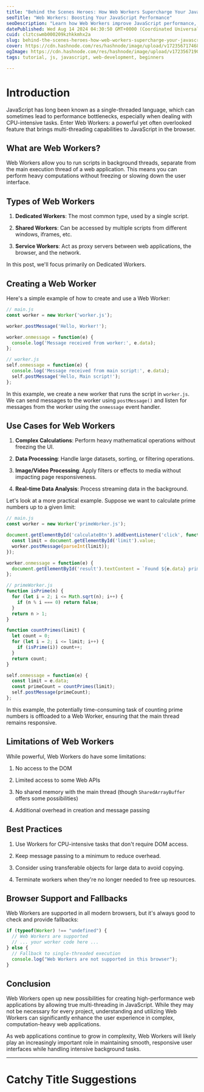 ```yaml
---
title: "Behind the Scenes Heroes: How Web Workers Supercharge Your JavaScript"
seoTitle: "Web Workers: Boosting Your JavaScript Performance"
seoDescription: "Learn how Web Workers improve JavaScript performance, enabling multi-threading for seamless and efficient browser-based applications"
datePublished: Wed Aug 14 2024 04:30:50 GMT+0000 (Coordinated Universal Time)
cuid: clztcswmb000209kzhkkmhx2a
slug: behind-the-scenes-heroes-how-web-workers-supercharge-your-javascript
cover: https://cdn.hashnode.com/res/hashnode/image/upload/v1723567174682/7537b8e0-bd71-4e3b-9d2f-28ea39e6488c.jpeg
ogImage: https://cdn.hashnode.com/res/hashnode/image/upload/v1723567190113/81458f10-99a6-4e6c-afd4-bc7267ab034d.jpeg
tags: tutorial, js, javascript, web-development, beginners

---
```


# Introduction

JavaScript has long been known as a single-threaded language, which can sometimes lead to performance bottlenecks, especially when dealing with CPU-intensive tasks. Enter Web Workers: a powerful yet often overlooked feature that brings multi-threading capabilities to JavaScript in the browser.

## What are Web Workers?

Web Workers allow you to run scripts in background threads, separate from the main execution thread of a web application. This means you can perform heavy computations without freezing or slowing down the user interface.

## Types of Web Workers

1. **Dedicated Workers**: The most common type, used by a single script.
    
2. **Shared Workers**: Can be accessed by multiple scripts from different windows, iframes, etc.
    
3. **Service Workers**: Act as proxy servers between web applications, the browser, and the network.
    

In this post, we'll focus primarily on Dedicated Workers.

## Creating a Web Worker

Here's a simple example of how to create and use a Web Worker:

```javascript
// main.js
const worker = new Worker('worker.js');

worker.postMessage('Hello, Worker!');

worker.onmessage = function(e) {
  console.log('Message received from worker:', e.data);
};

// worker.js
self.onmessage = function(e) {
  console.log('Message received from main script:', e.data);
  self.postMessage('Hello, Main script!');
};
```

In this example, we create a new worker that runs the script in `worker.js`. We can send messages to the worker using `postMessage()` and listen for messages from the worker using the `onmessage` event handler.

## Use Cases for Web Workers

1. **Complex Calculations**: Perform heavy mathematical operations without freezing the UI.
    
2. **Data Processing**: Handle large datasets, sorting, or filtering operations.
    
3. **Image/Video Processing**: Apply filters or effects to media without impacting page responsiveness.
    
4. **Real-time Data Analysis**: Process streaming data in the background.
    

Let's look at a more practical example. Suppose we want to calculate prime numbers up to a given limit:

```javascript
// main.js
const worker = new Worker('primeWorker.js');

document.getElementById('calculateBtn').addEventListener('click', function() {
  const limit = document.getElementById('limit').value;
  worker.postMessage(parseInt(limit));
});

worker.onmessage = function(e) {
  document.getElementById('result').textContent = `Found ${e.data} prime numbers`;
};

// primeWorker.js
function isPrime(n) {
  for (let i = 2; i <= Math.sqrt(n); i++) {
    if (n % i === 0) return false;
  }
  return n > 1;
}

function countPrimes(limit) {
  let count = 0;
  for (let i = 2; i <= limit; i++) {
    if (isPrime(i)) count++;
  }
  return count;
}

self.onmessage = function(e) {
  const limit = e.data;
  const primeCount = countPrimes(limit);
  self.postMessage(primeCount);
};
```

In this example, the potentially time-consuming task of counting prime numbers is offloaded to a Web Worker, ensuring that the main thread remains responsive.

## Limitations of Web Workers

While powerful, Web Workers do have some limitations:

1. No access to the DOM
    
2. Limited access to some Web APIs
    
3. No shared memory with the main thread (though `SharedArrayBuffer` offers some possibilities)
    
4. Additional overhead in creation and message passing
    

## Best Practices

1. Use Workers for CPU-intensive tasks that don't require DOM access.
    
2. Keep message passing to a minimum to reduce overhead.
    
3. Consider using transferable objects for large data to avoid copying.
    
4. Terminate workers when they're no longer needed to free up resources.
    

## Browser Support and Fallbacks

Web Workers are supported in all modern browsers, but it's always good to check and provide fallbacks:

```javascript
if (typeof(Worker) !== "undefined") {
  // Web Workers are supported
  // ... your worker code here ...
} else {
  // Fallback to single-threaded execution
  console.log("Web Workers are not supported in this browser");
}
```

## Conclusion

Web Workers open up new possibilities for creating high-performance web applications by allowing true multi-threading in JavaScript. While they may not be necessary for every project, understanding and utilizing Web Workers can significantly enhance the user experience in complex, computation-heavy web applications.

As web applications continue to grow in complexity, Web Workers will likely play an increasingly important role in maintaining smooth, responsive user interfaces while handling intensive background tasks.

---

# Catchy Title Suggestions